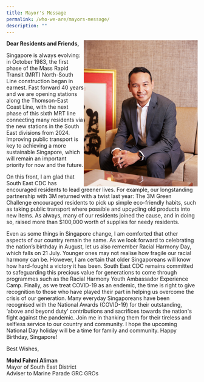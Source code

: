 ```yaml
---
title: Mayor's Message
permalink: /who-we-are/mayors-message/
description: ""
---
```

<img src="/images/Mayor/KEL_0742%20LR.jpg" style="width: 300px;" align="right">
	
**Dear Residents and Friends,**

Singapore is always evolving: in October 1983, the first phase of the Mass Rapid Transit (MRT) North-South Line construction began in earnest. Fast forward 40 years and we are opening stations along the Thomson-East Coast
Line, with the next phase of this sixth MRT line connecting many residents via the new stations in the South East divisions from 2024. Improving public transport is key to achieving a more sustainable Singapore, which will remain
an important priority for now and the future.

On this front, I am glad that South East CDC has encouraged residents to
lead greener lives. For example, our longstanding partnership with 3M returned
with a twist last year: The 3M Green Challenge encouraged residents to pick up
simple eco-friendly habits, such as taking public transport where possible and
upcycling old products into new items. As always, many of our residents joined
the cause, and in doing so, raised more than $100,000 worth of supplies for
needy residents.

Even as some things in Singapore change, I am comforted that other aspects of
our country remain the same. As we look forward to celebrating the nation’s birthday in August, let us also remember Racial Harmony Day, which falls on 21 July.
Younger ones may not realise how fragile our racial harmony can be. However,
I am certain that older Singaporeans will know how hard-fought a victory it has
been. South East CDC remains committed to safeguarding this precious value
for generations to come through programmes such as the Racial Harmony Youth
Ambassador Experience Camp.
Finally, as we treat COVID-19 as an endemic, the time is right to give recognition to those who have played their part in helping us overcome the crisis of our generation. Many everyday Singaporeans have been recognised with the National Awards (COVID-19) for their outstanding, ‘above and
beyond duty’ contributions and sacrifices towards the nation's fight against the
pandemic. Join me in thanking them for their tireless and selfless service to our country and community.
I hope the upcoming National Day holiday will be a time for family and community.
Happy Birthday, Singapore! 

 
Best Wishes,

**Mohd Fahmi Aliman**
<br>
Mayor of South East District
<br>
Adviser to Marine Parade GRC GROs 
<br>